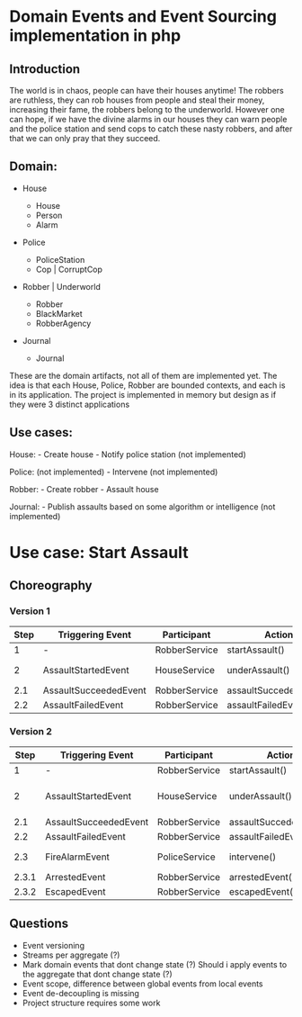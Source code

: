 # Domain Events and Event Sourcing implementation in php

## Introduction
The world is in chaos, people can have their houses anytime! The robbers are ruthless, they can rob houses from people and steal their money, increasing their fame, the robbers belong to the underworld. However one can hope, if we have the divine alarms in our houses they can warn people and the police station and send cops to catch these nasty robbers, and after that we can only pray that they succeed.

## Domain:
- House 
  - House
  - Person
  - Alarm
  

- Police
  - PoliceStation
  - Cop | CorruptCop
  

- Robber | Underworld
  - Robber
  - BlackMarket
  - RobberAgency
 

- Journal
  - Journal
  
  
These are the domain artifacts, not all of them are implemented yet.
The idea is that each House, Police, Robber are bounded contexts, and each is in its application.
The project is implemented in memory but design as if they were 3 distinct applications

## Use cases:
  
  House:
    - Create house
    - Notify police station (not implemented)
    
  Police: (not implemented)
    - Intervene (not implemented)
    
  Robber:
    - Create robber
    - Assault house
    
  Journal:
    - Publish assaults based on some algorithm or intelligence (not implemented)
     
    

# Use case: Start Assault


## Choreography
### Version 1
| Step        | Triggering Event | Participant | Action    | PublishedEvents
| ----------- | ---------------- |-----------  |----------- |----------- 
| 1           |-            | RobberService    | startAssault()      | AssaultStartedEvent       |
| 2           | AssaultStartedEvent        | HouseService       | underAssault()       | AssaultSucceededEvent / AssaultFailedEvent|
| 2.1           | AssaultSucceededEvent        | RobberService       | assaultSuccededEvent()       |  -|
| 2.2           | AssaultFailedEvent        | RobberService       | assaultFailedEvent()       |  -|

### Version 2
| Step        | Triggering Event | Participant | Action    | PublishedEvents
| ----------- | ---------------- |-----------  |----------- |----------- 
| 1           |-            | RobberService    | startAssault()      | AssaultStartedEvent       |
| 2           | AssaultStartedEvent        | HouseService       | underAssault()       | AssaultSucceededEvent / AssaultFailedEvent / FireAlarmEvent |
| 2.1           | AssaultSucceededEvent| RobberService       | assaultSuccededEvent()|  -|
| 2.2           | AssaultFailedEvent   | RobberService       | assaultFailedEvent()  |  -|
| 2.3           | FireAlarmEvent       | PoliceService       | intervene()           |  ArrestedEvent / EscapedEvent| 
| 2.3.1         | ArrestedEvent        | RobberService       | arrestedEvent()       |  -| 
| 2.3.2         | EscapedEvent        | RobberService        | escapedEvent()       |  -| 

## Questions
- Event versioning
- Streams per aggregate (?)
- Mark domain events that dont change state (?) Should i apply events to the aggregate that dont change state (?)
- Event scope, difference between global events from local events
- Event de-decoupling is missing
- Project structure requires some work
